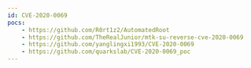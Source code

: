 ```yaml
---
id: CVE-2020-0069
pocs:
    - https://github.com/R0rt1z2/AutomatedRoot
    - https://github.com/TheRealJunior/mtk-su-reverse-cve-2020-0069
    - https://github.com/yanglingxi1993/CVE-2020-0069
    - https://github.com/quarkslab/CVE-2020-0069_poc
---
```

